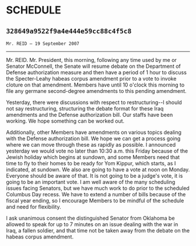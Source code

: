 # SCHEDULE
## `328649a9522f9a4e444e59cc88c4f5c8`
`Mr. REID — 19 September 2007`

---


Mr. REID. Mr. President, this morning, following any time used by me 
or Senator McConnell, the Senate will resume debate on the Department 
of Defense authorization measure and then have a period of 1 hour to 
discuss the Specter-Leahy habeas corpus amendment prior to a vote to 
invoke cloture on that amendment. Members have until 10 o'clock this 
morning to file any germane second-degree amendments to this pending 
amendment.

Yesterday, there were discussions with respect to restructuring--I 
should not say restructuring, structuring the debate format for these 
Iraq amendments and the Defense authorization bill. Our staffs have 
been working. We hope something can be worked out.

Additionally, other Members have amendments on various topics dealing 
with the Defense authorization bill. We hope we can get a process going 
where we can move through these as rapidly as possible. I announced 
yesterday we would vote no later than 10:30 a.m. this Friday because of 
the Jewish holiday which begins at sundown, and some Members need that 
time to fly to their homes to be ready for Yom Kippur, which starts, as 
I indicated, at sundown. We also are going to have a vote at noon on 
Monday. Everyone should be aware of that. It is not going to be a 
judge's vote, it is going to be an important vote. I am well aware of 
the many scheduling issues facing Senators, but we have much work to do 
prior to the scheduled Columbus Day recess. We have to extend a number 
of bills because of the fiscal year ending, so I encourage Members to 
be mindful of the schedule and need for flexibility.

I ask unanimous consent the distinguished Senator from Oklahoma be 
allowed to speak for up to 7 minutes on an issue dealing with the war 
in Iraq, a fallen soldier, and that time not be taken away from the 
debate on the habeas corpus amendment.